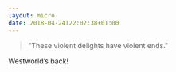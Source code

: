 ```yaml
---
layout: micro
date: 2018-04-24T22:02:38+01:00
---
```



>"These violent delights have violent ends."

Westworld’s back!
